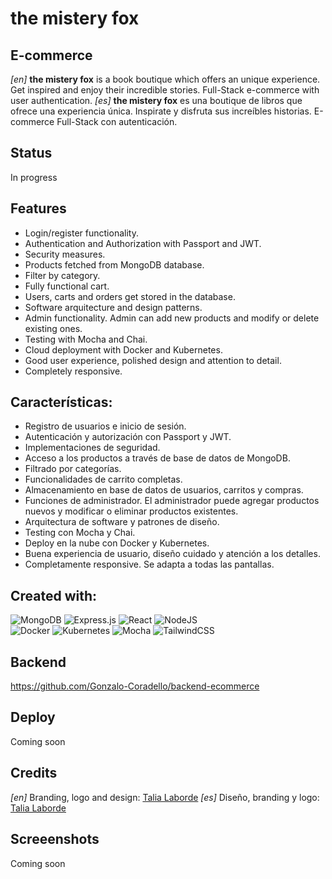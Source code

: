 # the mistery fox
## E-commerce

_[en]_ **the mistery fox** is a book boutique which offers an unique experience. Get inspired and enjoy their incredible stories. Full-Stack e-commerce with user authentication.
_[es]_ **the mistery fox** es una boutique de libros que ofrece una experiencia única. Inspirate y disfruta sus increíbles historias. E-commerce Full-Stack con autenticación.

## Status
In progress

## Features
- Login/register functionality.
- Authentication and Authorization with Passport and JWT.
- Security measures.
- Products fetched from MongoDB database.
- Filter by category.
- Fully functional cart.
- Users, carts and orders get stored in the database.
- Software arquitecture and design patterns.
- Admin functionality. Admin can add new products and modify or delete existing ones.
- Testing with Mocha and Chai.
- Cloud deployment with Docker and Kubernetes.
- Good user experience, polished design and attention to detail.
- Completely responsive.

## Características:
- Registro de usuarios e inicio de sesión.
- Autenticación y autorización con Passport y JWT.
- Implementaciones de seguridad.
- Acceso a los productos a través de base de datos de MongoDB.
- Filtrado por categorías.
- Funcionalidades de carrito completas.
- Almacenamiento en base de datos de usuarios, carritos y compras.
- Funciones de administrador. El administrador puede agregar productos nuevos y modificar o eliminar productos existentes.
- Arquitectura de software y patrones de diseño.
- Testing con Mocha y Chai.
- Deploy en la nube con Docker y Kubernetes.
- Buena experiencia de usuario, diseño cuidado y atención a los detalles.
- Completamente responsive. Se adapta a todas las pantallas.

## Created with:
![MongoDB](https://img.shields.io/badge/MongoDB-%234ea94b.svg?style=for-the-badge&logo=mongodb&logoColor=white) ![Express.js](https://img.shields.io/badge/express.js-%23404d59.svg?style=for-the-badge&logo=express&logoColor=%2361DAFB)   ![React](https://img.shields.io/badge/react-%2320232a.svg?style=for-the-badge&logo=react&logoColor=%2361DAFB) ![NodeJS](https://img.shields.io/badge/node.js-6DA55F?style=for-the-badge&logo=node.js&logoColor=white)  
 ![Docker](https://img.shields.io/badge/docker-%230db7ed.svg?style=for-the-badge&logo=docker&logoColor=white) ![Kubernetes](https://img.shields.io/badge/kubernetes-%23326ce5.svg?style=for-the-badge&logo=kubernetes&logoColor=white) ![Mocha](https://img.shields.io/badge/-mocha-%238D6748?style=for-the-badge&logo=mocha&logoColor=white) ![TailwindCSS](https://img.shields.io/badge/tailwindcss-%2338B2AC.svg?style=for-the-badge&logo=tailwind-css&logoColor=white)

## Backend
https://github.com/Gonzalo-Coradello/backend-ecommerce

## Deploy
Coming soon

## Credits
_[en]_ Branding, logo and design: [Talia Laborde](https://www.linkedin.com/in/talia-laborde/)
_[es]_ Diseño, branding y logo: [Talia Laborde](https://www.linkedin.com/in/talia-laborde/)

## Screeenshots
Coming soon